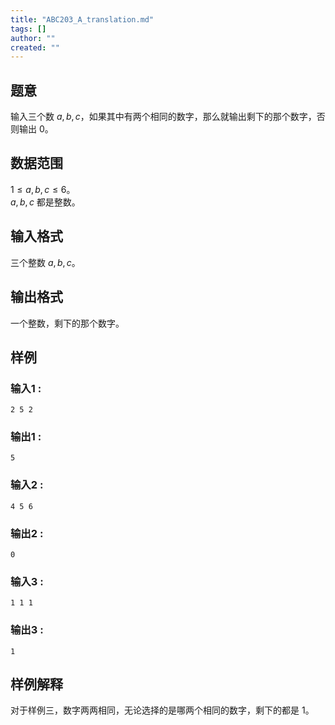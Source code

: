 ```yaml
---
title: "ABC203_A_translation.md"
tags: []
author: ""
created: ""
---
```


## 题意  

输入三个数 $a,b,c$，如果其中有两个相同的数字，那么就输出剩下的那个数字，否则输出 $0$。

## 数据范围

$1\le a,b,c\le 6$。          
$a,b,c$ 都是整数。    

## 输入格式

三个整数 $a,b,c$。
          
## 输出格式

一个整数，剩下的那个数字。

## 样例

### 输入1 :
```
2 5 2
```

### 输出1 :
```
5
```

### 输入2 :
```
4 5 6
```

### 输出2 :
```
0
```

### 输入3 :
```
1 1 1
```

### 输出3 :
```
1
```

## 样例解释

对于样例三，数字两两相同，无论选择的是哪两个相同的数字，剩下的都是 $1$。

